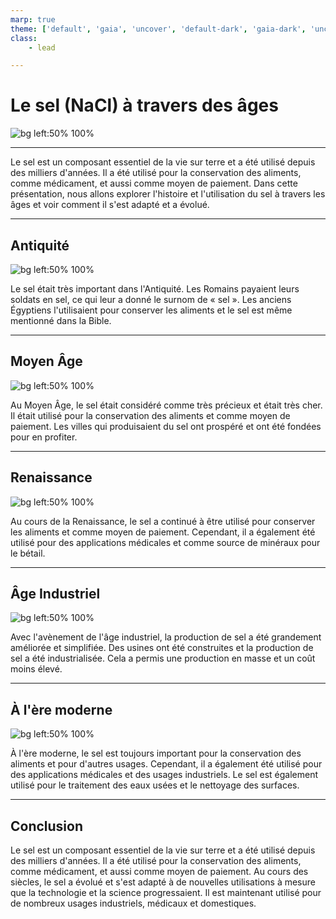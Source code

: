 ```yaml
---
marp: true
theme: ['default', 'gaia', 'uncover', 'default-dark', 'gaia-dark', 'uncover-dark']
class:
    - lead

---
```


# Le sel (NaCl) à travers des âges

![bg left:50% 100%](coarse-salt-in-a-wooden-bowl.png)

---

Le sel est un composant essentiel de la vie sur terre et a été utilisé depuis des milliers d'années. Il a été utilisé pour la conservation des aliments, comme médicament, et aussi comme moyen de paiement. Dans cette présentation, nous allons explorer l'histoire et l'utilisation du sel à travers les âges et voir comment il s'est adapté et a évolué. 

---

## Antiquité

![bg left:50% 100%](ancient-roman-salting-factory-on-the-sea-shore.png)

Le sel était très important dans l'Antiquité. Les Romains payaient leurs soldats en sel, ce qui leur a donné le surnom de « sel ». Les anciens Égyptiens l'utilisaient pour conserver les aliments et le sel est même mentionné dans la Bible. 

---

## Moyen Âge

![bg left:50% 100%](medieval-market-scene-with-salt-seller.png)

Au Moyen Âge, le sel était considéré comme très précieux et était très cher. Il était utilisé pour la conservation des aliments et comme moyen de paiement. Les villes qui produisaient du sel ont prospéré et ont été fondées pour en profiter. 

---

## Renaissance

![bg left:50% 100%](salt-works-in-the-renaissance.png)

Au cours de la Renaissance, le sel a continué à être utilisé pour conserver les aliments et comme moyen de paiement. Cependant, il a également été utilisé pour des applications médicales et comme source de minéraux pour le bétail. 

---

## Âge Industriel

![bg left:50% 100%](industrial-salt-manufacturing-plant.png)

Avec l'avènement de l'âge industriel, la production de sel a été grandement améliorée et simplifiée. Des usines ont été construites et la production de sel a été industrialisée. Cela a permis une production en masse et un coût moins élevé. 

---

## À l'ère moderne

![bg left:50% 100%](modern-salt-factory-with-conveyor.png)

À l'ère moderne, le sel est toujours important pour la conservation des aliments et pour d'autres usages. Cependant, il a également été utilisé pour des applications médicales et des usages industriels. Le sel est également utilisé pour le traitement des eaux usées et le nettoyage des surfaces. 

---

## Conclusion

Le sel est un composant essentiel de la vie sur terre et a été utilisé depuis des milliers d'années. Il a été utilisé pour la conservation des aliments, comme médicament, et aussi comme moyen de paiement. Au cours des siècles, le sel a évolué et s'est adapté à de nouvelles utilisations à mesure que la technologie et la science progressaient. Il est maintenant utilisé pour de nombreux usages industriels, médicaux et domestiques.